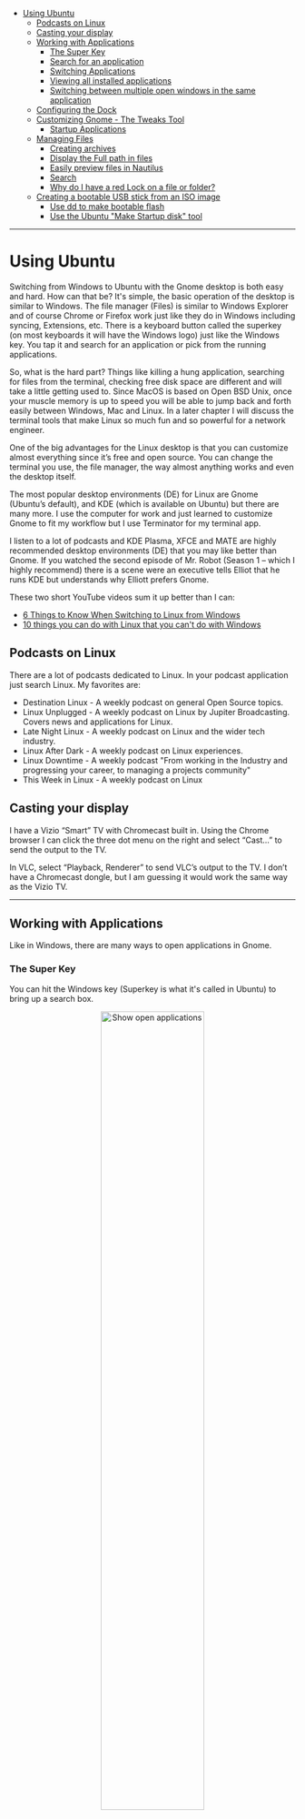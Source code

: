 - [Using Ubuntu](#using-ubuntu)
  - [Podcasts on Linux](#podcasts-on-linux)
  - [Casting your display](#casting-your-display)
  - [Working with Applications](#working-with-applications)
    - [The Super Key](#the-super-key)
    - [Search for an application](#search-for-an-application)
    - [Switching Applications](#switching-applications)
    - [Viewing all installed applications](#viewing-all-installed-applications)
    - [Switching between multiple open windows in the same application](#switching-between-multiple-open-windows-in-the-same-application)
  - [Configuring the Dock](#configuring-the-dock)
  - [Customizing Gnome - The Tweaks Tool](#customizing-gnome---the-tweaks-tool)
    - [Startup Applications](#startup-applications)
  - [Managing Files](#managing-files)
    - [Creating archives](#creating-archives)
    - [Display the Full path in files](#display-the-full-path-in-files)
    - [Easily preview files in Nautilus](#easily-preview-files-in-nautilus)
    - [Search](#search)
    - [Why do I have a red Lock on a file or folder?](#why-do-i-have-a-red-lock-on-a-file-or-folder)
  - [Creating a bootable USB stick from an ISO image](#creating-a-bootable-usb-stick-from-an-iso-image)
    - [Use dd to make bootable flash](#use-dd-to-make-bootable-flash)
    - [Use the Ubuntu "Make Startup disk" tool](#use-the-ubuntu-make-startup-disk-tool)

----------------------------------------------------------------

# Using Ubuntu

Switching from Windows to Ubuntu with the Gnome desktop is both easy and hard. How can that be? It's simple, the basic operation of the desktop is similar to Windows. The file manager (Files) is similar to Windows Explorer and of course Chrome or Firefox work just like they do in Windows including syncing, Extensions, etc. There is a keyboard button called the superkey (on most keyboards it will have the Windows logo) just like the Windows key. You tap it and search for an application or pick from the running applications.

So, what is the hard part? Things like killing a hung application, searching for files from the terminal, checking free disk space are different and will take a little getting used to. Since MacOS is based on Open BSD Unix,
once your muscle memory is up to speed you will be able to jump back and forth easily between Windows, Mac and Linux. In a later chapter I will discuss the terminal tools that make Linux so much fun and so powerful for
a network engineer.

One of the big advantages for the Linux desktop is that you can customize almost everything since it’s free and open source. You can change the terminal you use, the file manager, the way almost anything works and even the desktop itself.

The most popular desktop environments (DE) for Linux are Gnome (Ubuntu’s default), and KDE (which is available on Ubuntu) but there are many more. I use the computer for work and just learned to customize Gnome to fit my workflow but I use Terminator for my terminal app.

I listen to a lot of podcasts and KDE Plasma, XFCE and MATE are highly recommended desktop environments (DE) that you may like better than Gnome. If you watched the second episode of Mr. Robot (Season 1 – which I highly recommend) there is a scene were an executive tells Elliot that he runs KDE but
understands why Elliott prefers Gnome.

These two short YouTube videos sum it up better than I can:

- [6 Things to Know When Switching to Linux from Windows](https://www.youtube.com/watch?v=wcdquhB6hT8)
- [10 things you can do with Linux that you can't do with Windows](https://www.youtube.com/watch?v=JOOkfGv58u0)

## Podcasts on Linux

There are a lot of podcasts dedicated to Linux. In your podcast application just search Linux. My favorites are:

- Destination Linux - A weekly podcast on general Open Source topics.
- Linux Unplugged - A weekly podcast on Linux by Jupiter Broadcasting. Covers news and applications for Linux.
- Late Night Linux - A weekly podcast on Linux and the wider tech industry.
- Linux After Dark - A weekly podcast on Linux experiences.
- Linux Downtime - A weekly podcast "From working in the Industry and progressing your career, to managing a projects community"
- This Week in Linux - A weekly podcast on Linux

## Casting your display

I have a Vizio “Smart” TV with Chromecast built in. Using the Chrome browser I can click the three dot menu on the right and select “Cast...” to send the output to the TV.

In VLC, select “Playback, Renderer” to send VLC’s output to the TV. I don’t have a Chromecast dongle, but I am guessing it would work the same way as the Vizio TV.

----------------------------------------------------------------

## Working with Applications

Like in Windows, there are many ways to open applications in Gnome.

### The Super Key

You can hit the Windows key (Superkey is what it's called in Ubuntu) to bring up a search box.

<p align="center" width="100%">
    <img width="60%" src="https://github.com/rikosintie/Ubuntu4NetworkEngineers/blob/main/images/Open-Applications.png" alt="Show open applications">
</p>

Notice that the files application icon has two dots on the left side. If you click on the icon, the screen will change to show the two files windows.

<p align="center" width="100%">
    <img width="60%" src="https://github.com/rikosintie/Ubuntu4NetworkEngineers/blob/main/images/files-side-by-side.png" alt="Show multiple windows of the same application">
</p>

### Search for an application

To open an application using search, simply start typing the name of the application in the search box. As you
type, all the matching applications will be displayed below the search box. If the one you want is the first one
displayed on the left you can just hit enter. If not, keep typing and the list of displayed applications will get
smaller. In the screenshot below, hitting enter will open the built in calculator app. Right arrow, Enter will open
LibreOffice Calc!

<p align="center" width="100%">
    <img width="60%" src="https://github.com/rikosintie/Ubuntu4NetworkEngineers/blob/main/images/search.png" alt="Application Search">
</p>

You can also use the mouse and click on any application that is displayed to open it.

### Switching Applications

Tap the super key (Windows key on some keyboards). Below the search box are the applications that are currently running. If you want to switch to one of the open applications, you can use the Tab key and [enter] or use the mouse to select one of the running applications.

You can also use ctrl+tab just like in Windows.

Finally, you can use the dock to open applications that you have pinned to it.

### Viewing all installed applications

The dock has a small icon at the bottom, it’s three rows of three dots. You can click that icon to see the
installed applications in a window.

<p align="left" width="20%">
    <img width="10%" src="https://github.com/rikosintie/Ubuntu4NetworkEngineers/blob/main/images/Dock-square.png" alt="Dock icon to show all applications">
</p>

If there are too many to display, a column of circles will appear at the bottom of the screen and arrows on the right side. You can scroll down with the mouse button or click on one of the circles to jump to the next page. Below is a screenshot with
frequent selected. As you can see, it’s very easy to open applications in Ubuntu.

<p align="center" width="100%">
    <img width="80%" src="https://github.com/rikosintie/Ubuntu4NetworkEngineers/blob/main/images/frequent-new.png" alt="Installed Applications">
</p>

### Switching between multiple open windows in the same application

If you have several copies of the same application open you can switch between them using the super key and `\~ key (the key to the left of 1 on a US keyboard). You can also bring up the dock, click on the application
icon and then select the one you want but the keyboard is much easier and faster.

For Example, in LibreCalc I often have a lot of spreadsheets open. To switch to a different sheet I can use the "alt+`" key combination. Here is a screenshot of two spreadsheets.

<p align="center" width="100%">
    <img width="80%" src="https://github.com/rikosintie/Ubuntu4NetworkEngineers/blob/main/images/alt%2B~.png" alt="Switch between windows of the same application>
</p>

----------------------------------------------------------------

## Configuring the Dock

Like Windows and Mac, Ubuntu with the Gnome DE has a dock. You customize the dock using the Gnome Settings app. To open the Gnome Settings application, click on "Activities Overview" icon at the top right corner of the
screen, then select the gear icon. This will open the "settings" application. It’s very similar to “System Preferences” on the Mac or Control Panel on Windows.

At the top left corner of the screen there is a magnifying glass. Click it and enter "dock". The dock is under "Ubuntu Desktop".

<p align="center" width="100%">
    <img width="80%" src="https://github.com/rikosintie/Ubuntu4NetworkEngineers/blob/main/images/Dock.png" alt="Dock Settings">
</p>

One thing I do to help me use all three operating systems
is to customize the dock to be similar across all OSes. I set Windows, Mac and Linux to display it on the left
because I am almost 100% of the time on a laptop and the screen is wider than it is high. I also set the dock to
auto-hide and display a few commonly used apps.

Using the super key and typing the first few letters is now my preferred work flow rather than clicking on an
icon in the dock. One thing I like about Ubuntu is that when I’m using multiple monitors it puts the dock on all
the monitors.

## Customizing Gnome - The Tweaks Tool

Ubuntu ships with Gnome as the desktop environment (DE). Unlike Windows, Linux distributions can use a lot of different desktop environments (DE). Gnome is the default desktop environment for Ubuntu and Redhat (CentOS) so it has a large percentage of the desktop market in Linux. If you want to try others there are several official flavors of Ubuntu that you can download from Canonical.

First, install the Gnome Tweak Tool. This tool allows you to change a lot of the Gnome settings to your preference. Open a terminal window, ctrl+alt+t, and type the following:

`sudo apt install gnome-tweak-tool`

Press [enter], you will be prompted for your password because of sudo, and the install will start. When it finishes, hit the super key, type

`tweaks`

and hit [enter].

<p align="center" width="100%">
    <img width="80%" src="https://github.com/rikosintie/Ubuntu4NetworkEngineers/blob/main/images/tweaks.png" alt="Gnome Tweaks tool">
</p>

### Startup Applications

Gnome Tweaks is where you set the applications that run on startup. I try to keep these to a minimum. It's easy to forget that some application is automatically starting and you have forgotten about it.

There are a lot of options that you can "tweak" with the tool. I don't make a lot of changes but I do like having the Top Bar show Day, Data and Time.

----------------------------------------------------------------

## Managing Files

Files is the file manager for Gnome. The Gnome team is very creative with application names! The text editor is named "Text Editor", I kid you not. It makes Googling for tips a bit of a challenge.

Files works well and has a feature I love – Tabs! Once you get used to having tabs in your file manager it’s hard to use Windows Explorer! Here is a screenshot with three tabs open
and the right click menu showing “Open in Terminal”. You can see how convenient this is.

On a Mac, the Finder app has the tabs. I don’t know why Windows doesn’t.
Files has an extensive right click menu. Here are the options for the folder Scripts.

<p align="center" width="60%">
    <img width="60%" src="https://github.com/rikosintie/Ubuntu4NetworkEngineers/blob/main/images/Right-Click.png" alt="Right Click Menu">
</p>

### Creating archives

From the right click menu you can select "Compress..." to create a zip, password protected zip, a tar.gz or if you have installed 7zip, a 7z archive.

### Display the Full path in files

Sometimes you want to copy the full path to a file when working in the file manager. Hit ctrl+l (lowercase el) and the path will change to a format that you can copy.

<p align="center" width="60%">
    <img width="80%" src="https://github.com/rikosintie/Ubuntu4NetworkEngineers/blob/main/images/ZIP.png" alt="Display full path in files">
</p>

### Easily preview files in Nautilus

One thing I missed from Windows Explorer was the preview pane. In Ubuntu running the Gnome desktop you can install "Sushi" to preview files. Then you just hit the space bar to preview a supported file format.

[How to Quickly Preview a File in Ubuntu's File Manager (Like "Quick Look" in macOS)](https://www.howtogeek.com/277987/how-to-quickly-preview-a-file-in-ubuntus-file-manager-like-quick-look-in-macos/)

### Search

**NOTE**: I said that you should use the LTS version of Ubuntu in the first chapter. And I usually do, but Ubuntu 23.10 includes Gnome 45 and I had to have some of the features. And 24.04 will be out in six months!

One of the features that I wanted was the completely new "Files" application that is amazing. Here is the announcement from the project [Introducing GNOME 45, “Rīga”](https://release.gnome.org/45/)

One of the best features in Files is the new search. Just click on the magnifying glass next to the address bar and enter some text. Unlike in Windows, you can enter text that is in the middle of the filename. In the screenshot below, I entered "new" and it found "frequent-new.png" in a directory one level down.

<p align="center" width="60%">
    <img width="80%" src="https://github.com/rikosintie/Ubuntu4NetworkEngineers/blob/main/images/files-search1.png" alt="Search for for files">
</p>

You can click on the funnel icon after you open search and filter on:

- Date
  - Created
    - Last Modified
    - Last Used
- What - There are well over 100 file types to choose from
- Full Text or Filename

Ubuntu has an article on using the new feature here: [Search for files](https://help.ubuntu.com/stable/ubuntu-help/files-search.html.en#:~:text=Open%20the%20Files%20application%20from,shown%20in%20the%20search%20bar.)

Ubuntu also has a [Common Tasks](https://help.ubuntu.com/stable/ubuntu-help/files.html.en#more-file-tasks) page for Files


### Why do I have a red Lock on a file or folder?

Nautilus, like every other GUI file manager, uses icons to represent files and folders. If the icon has a green check mark in it, you have full access to the file or folder.

If the icon has a red lock in it, you don’t have full
permissions to the file or folder.
Here is a screenshot of Nautilus showing one file with a green check mark and one with a red x.

<p align="center" width="60%">
    <img width="80%" src="https://github.com/rikosintie/Ubuntu4NetworkEngineers/blob/main/images/red-lock.png" alt="File that you don't have permissions to">
</p>

To take ownership of the file open the terminal and enter:

`sudo chown mhubbard testsync.txt`

You will be prompted to enter your password.

**Reference**

[Meaning of files-folders with a red x](https://askubuntu.com/questions/835588/meaning-of-files-folders-with-a-red-gray-x-on-them/835590)

----------------------------------------------------------------

## Creating a bootable USB stick from an ISO image

You don't need a third-party tool to create a bootable USB stick on Linux if you don't mind using the terminal.

### Use dd to make bootable flash

**NOTE**: Ubuntu uses a system called "snaps" to sandbox applications. The drawback to snaps is that they mount every application using a "squashfs". I use the following alias so that I don't have to see all the applications.

`alias df="df -h --exclude=squashfs"`

If you create the alias you can use df -h instead of including the --exclude=squashfs option.


- run df -h --exclude=squashfs
- Insert the flash drive
- run df -h --exclude=squashfs

Look for a new entry in the table. For example, on my laptop I have two flash driver mounted.

```bash
Filesystem      Size  Used Avail Use% Mounted on
tmpfs           3.2G  4.0M  3.1G   1% /run
/dev/nvme0n1p2  457G  392G   43G  91% /
tmpfs            16G  219M   16G   2% /dev/shm
tmpfs           5.0M   12K  5.0M   1% /run/lock
efivarfs        384K   80K  300K  21% /sys/firmware/efi/efivars
/dev/nvme0n1p1  513M   31M  483M   6% /boot/efi
tmpfs           3.2G  1.3M  3.2G   1% /run/user/1000
/dev/sdc1       7.5G  4.1G  3.5G  55% /media/mhubbard/C253-EE9A
/dev/sdb1       116G  5.0G  111G   5% /media/mhubbard/LINUX-ARCHI
```

The two flash drives are /dev/sdc1 and /dev/sdb1. I can tell because they are listed as /media/mhubbard which is the mount point for the flash drives.

In this example I am burning System Rescue to the flash drive.
Parameters:

- if - input file name
- of - output filename
- bs - Block size to use
- status=progress - display progress
- && sync - In Linux the "&&" means finish the first command then run the next command. In this case sync the writes to make sure it's ejected cleanly
Enter the following:

`dd if=systemrescue.iso of=/dev/sdb bs=10M status=progress && sync`

**NOTE**: dd is commonly referred to as "disk destroyer", meaning that it starts as soon as you hit enter, there are no "Are you sure" prompts.

MAKE SURE THAT YOU HAVE THE OF (output file) SET TO THE FLASH DRIVE!!

### Use the Ubuntu "Make Startup disk" tool

If you are creating a live USB to try an Ubuntu distro you can use the
built in “Startup disk creator” by tapping the super key (Windows Key) and typing start. You will see the Startup disk icon:

<p align="left" width="100%">
    <img width="10%" src="https://github.com/rikosintie/Ubuntu4NetworkEngineers/blob/main/images/startup.png" alt="Startup Disk Icon">
</p>

Pick the ISO image from the “Source disc image (.iso)” drop down, then select the USB stick, click “Make Startup Disk”. After the image is complete, Ubuntu will use QEMU to test the disc.

<p align="left" width="100%">
    <img width="75%" src="https://github.com/rikosintie/Ubuntu4NetworkEngineers/blob/main/images/startup-disk.png" alt="Startup Disk Interface">
</p>

In this example, I am burning Kali Linux 2023.3 to the flash drive.
